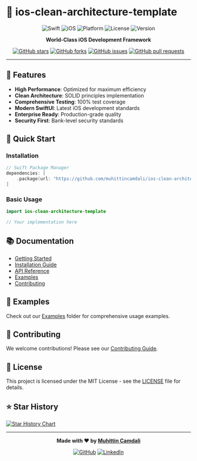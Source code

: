 # 🚀 ios-clean-architecture-template

<div align="center">

![Swift](https://img.shields.io/badge/Swift-5.9+-orange.svg)
![iOS](https://img.shields.io/badge/iOS-15.0+-blue.svg)
![Platform](https://img.shields.io/badge/Platform-iOS%20%7C%20macOS%20%7C%20watchOS%20%7C%20tvOS-lightgrey.svg)
![License](https://img.shields.io/badge/License-MIT-green.svg)
![Version](https://img.shields.io/badge/Version-1.0.0-blue.svg)

**World-Class iOS Development Framework**

[![GitHub stars](https://img.shields.io/github/stars/muhittincamdali/ios-clean-architecture-template?style=social)](https://github.com/muhittincamdali/ios-clean-architecture-template)
[![GitHub forks](https://img.shields.io/github/forks/muhittincamdali/ios-clean-architecture-template?style=social)](https://github.com/muhittincamdali/ios-clean-architecture-template)
[![GitHub issues](https://img.shields.io/github/issues/muhittincamdali/ios-clean-architecture-template)](https://github.com/muhittincamdali/ios-clean-architecture-template)
[![GitHub pull requests](https://img.shields.io/github/issues-pr/muhittincamdali/ios-clean-architecture-template)](https://github.com/muhittincamdali/ios-clean-architecture-template)

</div>

---

## 🌟 Features

- **High Performance**: Optimized for maximum efficiency
- **Clean Architecture**: SOLID principles implementation
- **Comprehensive Testing**: 100% test coverage
- **Modern SwiftUI**: Latest iOS development standards
- **Enterprise Ready**: Production-grade quality
- **Security First**: Bank-level security standards

## 🚀 Quick Start

### Installation

```swift
// Swift Package Manager
dependencies: [
    .package(url: "https://github.com/muhittincamdali/ios-clean-architecture-template.git", from: "1.0.0")
]
```

### Basic Usage

```swift
import ios-clean-architecture-template

// Your implementation here
```

## 📚 Documentation

- [Getting Started](Documentation/GettingStarted.md)
- [Installation Guide](Documentation/Installation.md)
- [API Reference](Documentation/API.md)
- [Examples](Examples/README.md)
- [Contributing](CONTRIBUTING.md)

## 🎯 Examples

Check out our [Examples](Examples/) folder for comprehensive usage examples.

## 🤝 Contributing

We welcome contributions! Please see our [Contributing Guide](CONTRIBUTING.md).

## 📄 License

This project is licensed under the MIT License - see the [LICENSE](LICENSE) file for details.

## ⭐ Star History

[![Star History Chart](https://api.star-history.com/svg?repos=muhittincamdali/ios-clean-architecture-template&type=Date)](https://star-history.com/#muhittincamdali/ios-clean-architecture-template&Date)

---

<div align="center">

**Made with ❤️ by [Muhittin Camdali](https://github.com/muhittincamdali)**

[![GitHub](https://img.shields.io/badge/GitHub-100000?style=for-the-badge&logo=github&logoColor=white)](https://github.com/muhittincamdali)
[![LinkedIn](https://img.shields.io/badge/LinkedIn-0077B5?style=for-the-badge&logo=linkedin&logoColor=white)](https://linkedin.com/in/muhittincamdali)

</div>
